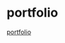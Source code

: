 <!DOCTYPE html>
<html>
<body>

<h1>portfolio</h1>

<p><a href="https://rawcdn.githack.com/Musaiyaf/Portfolio-Website-With-3D-Effect/e324dde03f34ac01eda9ea1eb715ddb8b5692fad/index.html">portfolio</a></p>

</body>
</html>

